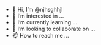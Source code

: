 - 👋 Hi, I’m @njhsghhjl
- 👀 I’m interested in ...
- 🌱 I’m currently learning ...
- 💞️ I’m looking to collaborate on ...
- 📫 How to reach me ...

<!---
njhsghhjl/njhsghhjl is a ✨ special ✨ repository because its `README.md` (this file) appears on your GitHub profile.
You can click the Preview link to take a look at your changes.
--->
